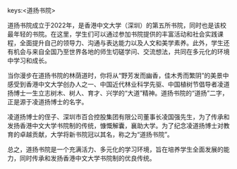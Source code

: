 keys:<道扬书院>


道扬书院成立于2022年，是香港中文大学（深圳）的第五所书院，同时也是该校最年轻的书院。在这里，学生们可以通过参加书院提供的丰富活动和社会实践课程，全面提升自己的领导力、沟通与表达能力以及人文和美学素养。此外，学生还有机会与来自全国乃至世界各地的师生切磋学问、交流想法，共同在多元化的环境中学习和成长。

当你漫步在道扬书院的林荫道时，你将从“野芳发而幽香，佳木秀而繁阴”的美景中感受到香港中文大学创办人之一、中国近代林业科学先驱、中国植树节倡导者凌道扬博士一生立志树木、树人、育才、兴学的“大道”精神。道扬书院的“道扬”二字，正是源于凌道扬博士的名字。

凌道扬博士的侄子、深圳市百合控股集团有限公司董事长凌国强先生，为了传承和发扬香港中文大学书院制的传统，慷慨解囊，襄助大学。为了纪念凌道扬博士对教育的卓越贡献，大学将新书院冠以其名，称之为“道扬书院”。

总之，道扬书院是一个充满活力、多元化的学习环境，旨在培养学生全面发展的能力，同时传承和发扬香港中文大学书院制的优良传统。